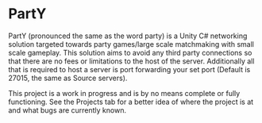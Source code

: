 # PartY
PartY (pronounced the same as the word party) is a Unity C# networking solution targeted towards party games/large scale matchmaking with small scale gameplay. This solution aims to avoid any third party connections so that there are no fees or limitations to the host of the server. Additionally all that is required to host a server is port forwarding your set port (Default is 27015, the same as Source servers).

This project is a work in progress and is by no means complete or fully functioning. See the Projects tab for a better idea of where the project is at and what bugs are currently known.

